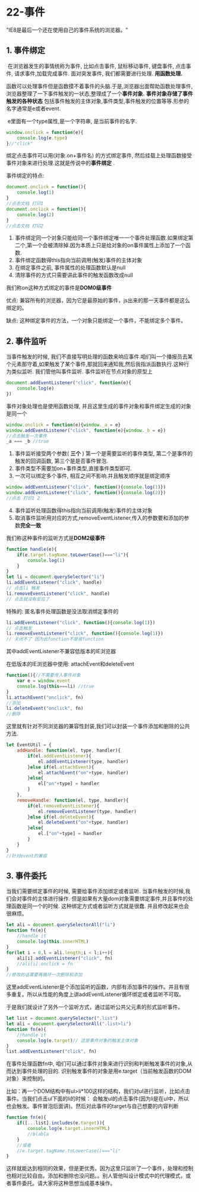 # 22-事件

"IE8是最后一个还在使用自己的事件系统的浏览器。"

## 1. 事件绑定

​	在浏览器发生的事情统称为事件, 比如点击事件, 鼠标移动事件, 键盘事件, 点击事件, 请求事件,加载完成事件. 面对突发事件, 我们都需要进行处理. **用函数处理.**

​	函数可以处理事件但是函数摸不着事件的头脑.于是,浏览器出面帮助函数处理事件,浏览器整理了一下事件触发的一状态,整理成了一个**事件对象.** **事件对象存储了事件触发的各种状态** 包括事件触发的主体对象,事件类型,事件触发的位置等等.形参的名字通常是e或者event.

​	e里面有一个type属性,是一个字符串, 是当前事件的名字.

```js
window.onclick = function(e){
    console.log(e.type)
}//"click"
```

绑定点击事件可以用(对象.on+事件名) 的方式绑定事件, 然后挂载上处理函数接受事件对象来进行处理.这就是传说中的**事件绑定** . 

事件绑定的特点:

```js
document.onclick = function(){
    console.log(1)
}
//点击文档 打印1
document.onclick = function(){
    console.log(2)
}
//点击文档 打印2
```

1. 事件绑定同一个对象只能给同一个事件绑定唯一一个事件处理函数.如果绑定第二个,第一个会被清除掉.因为本质上只是给对象的on事件属性上添加了一个函数.
2. 事件绑定函数得this指向当前调用(触发)事件的主体对象
3. 在绑定事件之前, 事件属性的处理函数默认是null
4. 清除事件的方式只需要讲此事件的触发函数改成null

我们称on这种方式绑定的事件是**DOM0级事件** 

优点: 兼容所有的浏览器，因为它是最原始的事件，js出来的那一天事件都是这么绑定的。

缺点: 这种绑定事件的方法，一个对象只能绑定一个事件，不能绑定多个事件。

## 2. 事件监听

当事件触发的时候, 我们不直接写明处理的函数来响应事件.咱们叫一个播报员去某个元素那守着,如果触发了某个事件,那就回来通知我,然后我指派函数执行.这种行为类似监听. 我们管他叫事件监听. 事件监听在节点对象的原型上

```js
document.addEventListener("click", function(e){
    console.log(e)
})
```

事件对象处理也是使用函数处理, 并且这里生成的事件对象和事件绑定生成的对象是同一个

```js
window.onclick = function(e){window._a = e}
window.addEventListener("click", function(e){window._b = e})
//点击触发一次事件
_a === _b //true
```

1. 事件监听接受两个参数( **三个** ) 第一个是需要监听的事件类型, 第二个是事件的触发的回调函数, 第三个是是否事件冒泡.
2. 事件类型不需要加on+事件类型,直接事件类型即可.
3. 一次可以绑定多个事件, 相互之间不影响.并且触发顺序就是绑定顺序

```js
window.addEventListener("click", function(){console.log(1)})
window.addEventListener("click", function(){console.log(2)})
//点击 打印1 2
```

4. 事件监听处理函数得this指向当前调用(触发)事件的主体对象
5. 取消事件监听用对应的方式,removeEventListener,传入的参数要和添加的参数**完全一致**

我们称这种事件的监听方式是**DOM2级事件**

```js
function handle(e){
    if(e.target.tagName.toLowerCase()==="li"){
        console.log(1)
    }
}
let li = document.querySelector("li")
li.addEventListener("click", handle)
// 点击li 触发
li.removeEventListener("click", handle)
// 点击就没有反应了
```

特殊的: 匿名事件处理函数是没法取消绑定事件的

```js
li.addEventListener("click", function(){console.log(1)})
// 点击触发
li.removeEventListener("click", function(){console.log(1)})
// 关闭不了 因为此function不是彼function
```

其中addEventListener不兼容低版本的IE浏览器

在低版本的IE浏览器中使用: attachEvent和deleteEvent

```js
function(){//不需要传入事件对象
    var e = window.event
    console.log(this===li) //true
}
li.attachEvent("onclick", fn)
//添加
li.deleteEvent("onclick", fn)
//删除
```

这里就有针对不同浏览器的兼容性封装,我们可以封装一个事件添加和删除的公共方法.

```js
let EventUtil = {
    addHandle: function(el, type, handler){
        if(el.addEventListener){
            el.addEventListener(type, handler)
        }else if(el.attachEvent){
            el.attachEvent("on"+type, handler)
        }else{
            el["on"+type] = handler
        }
    },
    removeHandle: function(el, type, handler){
        if(el.removeEventListener){
            el.removeEventListener(type, handler)
        }else if(el.deleteEvent){
            el.deleteEvent("on"+type, handler)
        }else{
            el.["on"+type] = handler
        }
    }
}
//针对event的兼容
```

## 3. 事件委托

当我们需要绑定事件的时候, 需要给事件添加绑定或者监听. 当事件触发的时候,我们会对事件的主体进行操作. 但是如果有大量dom对象需要绑定事件,并且事件的处理函数是同一个的时候. 这种绑定方式或者监听方式就是很蠢. 并且修改起来也会很麻烦。

```js
let ali = document.querySelectorAll("li")
function fn(e){
    //handle it
    console.log(this.innerHTML)
}
for(let i = 0,l = ali.length;i < l;i++){
    ali[i].addEventListener("click", fn)
    //ali[i].onclick = fn
}
//修改的话需要再循环一次删除和添加
```

这里addEventListener是个添加监听的函数，内部有添加事件的操作。并且有很多重复。所以从性能的角度上讲addEventListener循环绑定或者监听不可取。

于是我们就设计了另外一个监听方式，通过监听公共父元素的形式监听事件。

```js
let list = document.querySelector(".list")
let ali = document.querySelectorAll(".list>li")
function fn(e){
    //handle it
    console.log(e.target)// 这是事件对象的触发主体对象
}
list.addEventListener("click", fn)
```

在事件处理函数fn中, 咱们可以通过事件对象来进行识别和判断触发事件的对象,从而达到事件处理的目的. 识别触发事件的对象是用e.target（当前触发函数的DOM对象）来控制的。

比如：再一个DOM结构中有ul>li*100这样的结构，我们对ul进行监听，比如点击事件。当我们点击ul下面的li的时候： 会触发ul的点击事件(因为li是在ul中，所以也会触发。事件冒泡后面讲)。然后对此事件的target与自己想要的内容判断

```js
function fn(e){
    if([...list].includes(e.target)){
        console.log(e.target.innerHTML)
        //blabla
    }
    //或者
    //e.target.tagName.toLowerCase()==="li"
}
```

这样就能达到相同的效果，但是更优秀。因为这里只监听了一个事件，处理和控制也相对比较自由。添加和删除也没问题。。别人管他叫设计模式中的代理模式，或者事件委托。请大家将这种思想当成基本操作。








